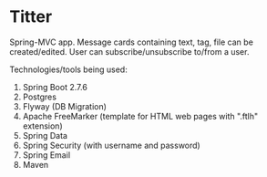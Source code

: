 # Titter
Spring-MVC app.
Message cards containing text, tag, file can be created/edited. 
User can subscribe/unsubscribe to/from a user.

Technologies/tools being used:
1. Spring Boot 2.7.6
2. Postgres
3. Flyway (DB Migration)
4. Apache FreeMarker (template for HTML web pages with ".ftlh" extension)
5. Spring Data
6. Spring Security (with username and password)
7. Spring Email
8. Maven
